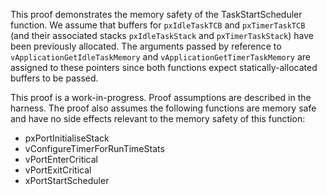 This proof demonstrates the memory safety of the TaskStartScheduler function. We
assume that buffers for `pxIdleTaskTCB` and `pxTimerTaskTCB` (and their
associated stacks `pxIdleTaskStack` and `pxTimerTaskStack`) have been previously
allocated. The arguments passed by reference to `vApplicationGetIdleTaskMemory`
and `vApplicationGetTimerTaskMemory` are assigned to these pointers since both
functions expect statically-allocated buffers to be passed.

This proof is a work-in-progress. Proof assumptions are described in the
harness. The proof also assumes the following functions are memory safe and have
no side effects relevant to the memory safety of this function:

-   pxPortInitialiseStack
-   vConfigureTimerForRunTimeStats
-   vPortEnterCritical
-   vPortExitCritical
-   xPortStartScheduler

